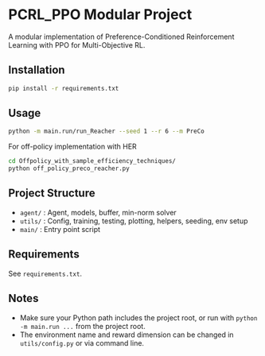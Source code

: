 # PCRL_PPO Modular Project

A modular implementation of Preference-Conditioned Reinforcement Learning with PPO for Multi-Objective RL.

## Installation

```bash
pip install -r requirements.txt
```

## Usage

```bash
python -m main.run/run_Reacher --seed 1 --r 6 --m PreCo
```

For off-policy implementation with HER
```bash
cd Offpolicy_with_sample_efficiency_techniques/
python off_policy_preco_reacher.py
```

## Project Structure

- `agent/` : Agent, models, buffer, min-norm solver
- `utils/` : Config, training, testing, plotting, helpers, seeding, env setup
- `main/`  : Entry point script

## Requirements
See `requirements.txt`.

## Notes
- Make sure your Python path includes the project root, or run with `python -m main.run ...` from the project root.
- The environment name and reward dimension can be changed in `utils/config.py` or via command line. 
